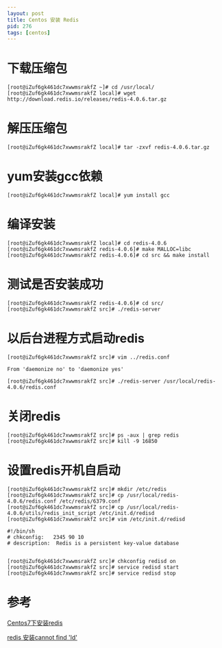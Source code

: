 ```yaml
---
layout: post
title: Centos 安装 Redis
pid: 276
tags: [centos]
---
```


# 下载压缩包

	[root@iZuf6gk461dc7xwwmsrakfZ ~]# cd /usr/local/
	[root@iZuf6gk461dc7xwwmsrakfZ local]# wget http://download.redis.io/releases/redis-4.0.6.tar.gz


# 解压压缩包

	[root@iZuf6gk461dc7xwwmsrakfZ local]# tar -zxvf redis-4.0.6.tar.gz


# yum安装gcc依赖

	[root@iZuf6gk461dc7xwwmsrakfZ local]# yum install gcc

# 编译安装

	[root@iZuf6gk461dc7xwwmsrakfZ local]# cd redis-4.0.6
	[root@iZuf6gk461dc7xwwmsrakfZ redis-4.0.6]# make MALLOC=libc
	[root@iZuf6gk461dc7xwwmsrakfZ redis-4.0.6]# cd src && make install



# 测试是否安装成功

	[root@iZuf6gk461dc7xwwmsrakfZ redis-4.0.6]# cd src/
	[root@iZuf6gk461dc7xwwmsrakfZ src]# ./redis-server 


# 以后台进程方式启动redis

	[root@iZuf6gk461dc7xwwmsrakfZ src]# vim ../redis.conf 

	From 'daemonize no' to 'daemonize yes'

	[root@iZuf6gk461dc7xwwmsrakfZ src]# ./redis-server /usr/local/redis-4.0.6/redis.conf 

# 关闭redis

	[root@iZuf6gk461dc7xwwmsrakfZ src]# ps -aux | grep redis
	[root@iZuf6gk461dc7xwwmsrakfZ src]# kill -9 16850


# 设置redis开机自启动

	[root@iZuf6gk461dc7xwwmsrakfZ src]# mkdir /etc/redis
	[root@iZuf6gk461dc7xwwmsrakfZ src]# cp /usr/local/redis-4.0.6/redis.conf /etc/redis/6379.conf
	[root@iZuf6gk461dc7xwwmsrakfZ src]# cp /usr/local/redis-4.0.6/utils/redis_init_script /etc/init.d/redisd
	[root@iZuf6gk461dc7xwwmsrakfZ src]# vim /etc/init.d/redisd

	#!/bin/sh
	# chkconfig:   2345 90 10
	# description:  Redis is a persistent key-value database


	[root@iZuf6gk461dc7xwwmsrakfZ src]# chkconfig redisd on
	[root@iZuf6gk461dc7xwwmsrakfZ src]# service redisd start
	[root@iZuf6gk461dc7xwwmsrakfZ src]# service redisd stop



# 参考

[Centos7下安装redis](https://www.cnblogs.com/zuidongfeng/p/8032505.html)

[redis 安装cannot find 'ld'](http://blog.51cto.com/sngyqd/1875319)
